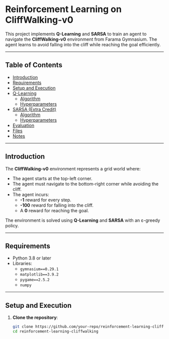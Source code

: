 # Reinforcement Learning on CliffWalking-v0

This project implements **Q-Learning** and **SARSA** to train an agent to navigate the **CliffWalking-v0** environment from Farama Gymnasium. The agent learns to avoid falling into the cliff while reaching the goal efficiently.

---

## Table of Contents
- [Introduction](#introduction)
- [Requirements](#requirements)
- [Setup and Execution](#setup-and-execution)
- [Q-Learning](#q-learning)
  - [Algorithm](#algorithm)
  - [Hyperparameters](#hyperparameters)
- [SARSA (Extra Credit)](#sarsa-extra-credit)
  - [Algorithm](#algorithm-1)
  - [Hyperparameters](#hyperparameters-1)
- [Evaluation](#evaluation)
- [Files](#files)
- [Notes](#notes)

---

## Introduction

The **CliffWalking-v0** environment represents a grid world where:
- The agent starts at the top-left corner.
- The agent must navigate to the bottom-right corner while avoiding the cliff.
- The agent incurs:
  - **-1** reward for every step.
  - **-100** reward for falling into the cliff.
  - A **0** reward for reaching the goal.

The environment is solved using **Q-Learning** and **SARSA** with an ε-greedy policy.

---

## Requirements

- Python 3.8 or later
- Libraries:
  - `gymnasium==0.29.1`
  - `matplotlib==3.9.2`
  - `pygame==2.5.2`
  - `numpy`

---

## Setup and Execution

1. **Clone the repository**:
   ```bash
   git clone https://github.com/your-repo/reinforcement-learning-cliffwalking.git
   cd reinforcement-learning-cliffwalking

